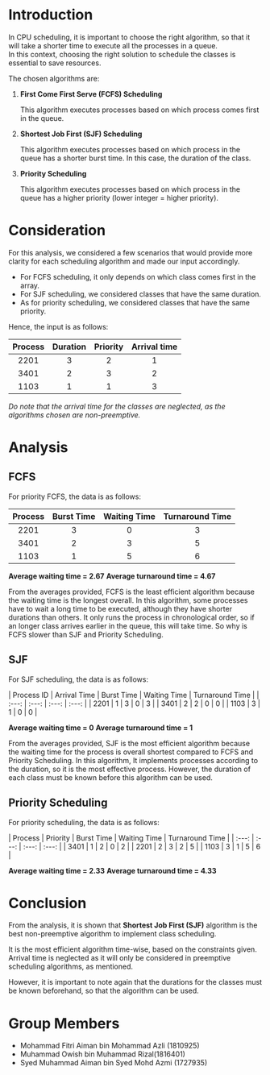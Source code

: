 # Introduction

In CPU scheduling, it is important to choose the right algorithm, so that it will take a shorter time to execute all the processes in a queue.  
In this context, choosing the right solution to schedule the classes is essential to save resources.

The chosen algorithms are:

1. **First Come First Serve (FCFS) Scheduling**

	This algorithm executes processes based on which process comes first in the queue.


2. **Shortest Job First (SJF) Scheduling**

	This algorithm executes processes based on which process in the queue has a shorter burst time. In this case, the duration of the class.


3. **Priority Scheduling**

	This algorithm executes processes based on which process in the queue has a higher priority (lower integer = higher priority).


# Consideration

For this analysis, we considered a few scenarios that would provide more clarity for each scheduling algorithm and made our input accordingly.

* For FCFS scheduling, it only depends on which class comes first in the array.
* For SJF scheduling, we considered classes that have the same duration.
* As for priority scheduling, we considered classes that have the same priority.

Hence, the input is as follows: 

| Process | Duration | Priority | Arrival time |
| :---: | :---: | :---: | :---: |
| 2201 | 3 | 2 | 1 |
| 3401 | 2 | 3 | 2 |
| 1103 | 1 | 1 | 3 |

*Do note that the arrival time for the classes are neglected, as the algorithms chosen are non-preemptive.*

# Analysis

## FCFS

For priority FCFS, the data is as follows:

| Process | Burst Time | Waiting Time | Turnaround Time | 
| :---: | :---: | :---: | :---: | 
| 2201 | 3 | 0 | 3 | 
| 3401 | 2 | 3 | 5 |
| 1103 | 1 | 5 | 6 |

**Average waiting time = 2.67**
**Average turnaround time = 4.67**

From the averages provided, FCFS is the least efficient algorithm because the waiting time is the longest overall. In this algorithm, some processes have to wait a long time to be executed, although they have shorter durations than others. It only runs the process in chronological order, so if an longer class arrives earlier in the queue, this will take time. So why is FCFS slower than SJF and Priority Scheduling.
 
## SJF

For SJF scheduling, the data is as follows:

| Process ID | Arrival Time | Burst Time | Waiting Time | Turnaround Time | 
| :---: | :---: | :---: | :---: | 
| 2201 | 1 | 3 | 0 | 3 |
| 3401 | 2 | 2 | 0 | 0 |
| 1103 | 3 | 1 | 0 | 0 |

**Average waiting time = 0**
**Average turnaround time = 1**

From the averages provided, SJF is the most efficient algorithm because the waiting time for the process is overall shortest compared to FCFS and Priority Scheduling. In this algorithm, It implements processes according to the duration, so it is the most effective process. However, the duration of each class must be known before this algorithm can be used.

## Priority Scheduling

For priority scheduling, the data is as follows:

| Process | Priority | Burst Time | Waiting Time | Turnaround Time | 
| :---: | :---: | :---: | :---: |
| 3401 | 1 | 2 | 0 | 2 |
| 2201 | 2 | 3 | 2 | 5 |
| 1103 | 3 | 1 | 5 | 6 |

**Average waiting time = 2.33**
**Average turnaround time = 4.33**



# Conclusion

From the analysis, it is shown that **Shortest Job First (SJF)** algorithm is the best non-preemptive algorithm to implement class scheduling.

It is the most efficient algorithm time-wise, based on the constraints given. Arrival time is neglected as it will only be considered in preemptive scheduling algorithms, as mentioned.

However, it is important to note again that the durations for the classes must be known beforehand, so that the algorithm can be used.  

# Group Members
* Mohammad Fitri Aiman bin Mohammad Azli (1810925)
* Muhammad Owish bin Muhammad Rizal(1816401)
* Syed Muhammad Aiman bin Syed Mohd Azmi (1727935)
